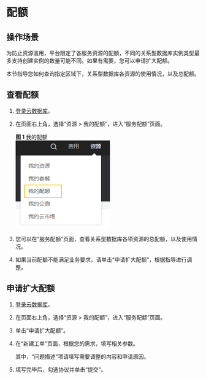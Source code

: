 # 配额<a name="rds_05_0040"></a>

## 操作场景<a name="section143771219203818"></a>

为防止资源滥用，平台限定了各服务资源的配额，不同的关系型数据库实例类型最多支持创建实例的数量可能不同。如果有需要，您可以申请扩大配额。

本节指导您如何查询指定区域下，关系型数据库各资源的使用情况，以及总配额。

## 查看配额<a name="section146875278287"></a>

1.  [登录云数据库](https://support.huaweicloud.com/qs-rds/rds_login.html)。
2.  在页面右上角，选择“资源 \> 我的配额”，进入“服务配额”页面。

    **图 1**  我的配额<a name="fig255143013475"></a>  
    ![](figures/我的配额.png "我的配额")

3.  您可以在“服务配额”页面，查看关系型数据库各项资源的总配额，以及使用情况。
4.  如果当前配额不能满足业务要求，请单击“申请扩大配额”，根据指导进行调整。

## 申请扩大配额<a name="section56875277281"></a>

1.  [登录云数据库](https://support.huaweicloud.com/qs-rds/rds_login.html)。
2.  在页面右上角，选择“资源 \> 我的配额”，进入“服务配额”页面。
3.  单击“申请扩大配额”。
4.  在“新建工单”页面，根据您的需求，填写相关参数。

    其中，“问题描述“项请填写需要调整的内容和申请原因。

5.  填写完毕后，勾选协议并单击“提交”。

